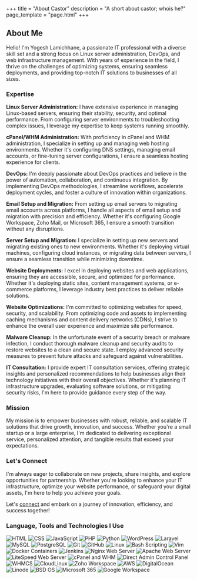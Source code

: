 +++
title = "About Castor"
description = "A short about castor; whois he?"
page_template = "page.html"
+++

## About Me

Hello! I'm Yogesh Lamichhane, a passionate IT professional with a diverse skill set and a strong focus on Linux server administration, DevOps, and web infrastructure management. With years of experience in the field, I thrive on the challenges of optimizing systems, ensuring seamless deployments, and providing top-notch IT solutions to businesses of all sizes.

### Expertise

**Linux Server Administration:** I have extensive experience in managing Linux-based servers, ensuring their stability, security, and optimal performance. From configuring server environments to troubleshooting complex issues, I leverage my expertise to keep systems running smoothly.

**cPanel/WHM Administration:** With proficiency in cPanel and WHM administration, I specialize in setting up and managing web hosting environments. Whether it's configuring DNS settings, managing email accounts, or fine-tuning server configurations, I ensure a seamless hosting experience for clients.

**DevOps:** I'm deeply passionate about DevOps practices and believe in the power of automation, collaboration, and continuous integration. By implementing DevOps methodologies, I streamline workflows, accelerate deployment cycles, and foster a culture of innovation within organizations.

**Email Setup and Migration:** From setting up email servers to migrating email accounts across platforms, I handle all aspects of email setup and migration with precision and efficiency. Whether it's configuring Google Workspace, Zoho Mail, or Microsoft 365, I ensure a smooth transition without any disruptions.

**Server Setup and Migration:** I specialize in setting up new servers and migrating existing ones to new environments. Whether it's deploying virtual machines, configuring cloud instances, or migrating data between servers, I ensure a seamless transition while minimizing downtime.

**Website Deployments:** I excel in deploying websites and web applications, ensuring they are accessible, secure, and optimized for performance. Whether it's deploying static sites, content management systems, or e-commerce platforms, I leverage industry best practices to deliver reliable solutions.

**Website Optimizations:** I'm committed to optimizing websites for speed, security, and scalability. From optimizing code and assets to implementing caching mechanisms and content delivery networks (CDNs), I strive to enhance the overall user experience and maximize site performance.

**Malware Cleanup:** In the unfortunate event of a security breach or malware infection, I conduct thorough malware cleanup and security audits to restore websites to a clean and secure state. I employ advanced security measures to prevent future attacks and safeguard against vulnerabilities.

**IT Consultation:** I provide expert IT consultation services, offering strategic insights and personalized recommendations to help businesses align their technology initiatives with their overall objectives. Whether it's planning IT infrastructure upgrades, evaluating software solutions, or mitigating security risks, I'm here to provide guidance every step of the way.

### Mission

My mission is to empower businesses with robust, reliable, and scalable IT solutions that drive growth, innovation, and success. Whether you're a small startup or a large enterprise, I'm dedicated to delivering exceptional service, personalized attention, and tangible results that exceed your expectations.

### Let's Connect

I'm always eager to collaborate on new projects, share insights, and explore opportunities for partnership. Whether you're looking to enhance your IT infrastructure, optimize your website performance, or safeguard your digital assets, I'm here to help you achieve your goals.

Let's [connect](https://www.shellsecrets.com/contact) and embark on a journey of innovation, efficiency, and success together!


### Language, Tools and Technologies I Use

<div class="skills">
<img loading="lazy" src="/assets/images/skills/html.png" alt="HTML">
<img loading="lazy" src="/assets/images/skills/css.png" alt="CSS">
<img loading="lazy" src="/assets/images/skills/javascript.webp" alt="JavaScript">
<img loading="lazy" src="/assets/images/skills/php.png" alt="PHP">
<img loading="lazy" src="/assets/images/skills/python.png" alt="Python">
<img loading="lazy" src="/assets/images/skills/wordpress.png" alt="WordPress">
<img loading="lazy" src="/assets/images/skills/laravel.png" alt="Laravel">
<img loading="lazy" src="/assets/images/skills/mysql.png" alt="MySQL">
<img loading="lazy" src="/assets/images/skills/postgresql.png" alt="PostgreSQL">
<img loading="lazy" src="/assets/images/skills/git.png" alt="Git">
<img loading="lazy" src="/assets/images/skills/github.png" alt="GitHub">
<img loading="lazy" src="/assets/images/skills/linux.png" alt="Linux">
<img loading="lazy" src="/assets/images/skills/bash.webp" alt="Bash Scripting">
<img loading="lazy" src="/assets/images/skills/vim.png" alt="Vim">
<img loading="lazy" src="/assets/images/skills/docker.png" alt="Docker Containers">
<img loading="lazy" src="/assets/images/skills/jenkins.png" alt="Jenkins">
<img loading="lazy" src="/assets/images/skills/nginx.png" alt="Nginx Web Server">
<img loading="lazy" src="/assets/images/skills/apache.png" alt="Apache Web Server">
<img loading="lazy" src="/assets/images/skills/litespeed.png" alt="LiteSpeed Web Server">
<img loading="lazy" src="/assets/images/skills/cpanel-whm.png" alt="cPanel and WHM">
<img loading="lazy" src="/assets/images/skills/direct-admin.png" alt="Direct Admin Control Panel">
<img loading="lazy" src="/assets/images/skills/whmcs.png" alt="WHMCS">
<img loading="lazy" src="/assets/images/skills/cloudlinux.png" alt="CloudLinux">
<img loading="lazy" src="/assets/images/skills/zoho-workspace.png" alt="Zoho Workspace">
<img loading="lazy" src="/assets/images/skills/aws.png" alt="AWS">
<img loading="lazy" src="/assets/images/skills/digitalocean.png" alt="DigitalOcean">
<img loading="lazy" src="/assets/images/skills/linode.png" alt="Linode">
<img loading="lazy" src="/assets/images/skills/bsd.png" alt="BSD OS">
<img loading="lazy" src="/assets/images/skills/office-365.webp" alt="Microsoft 365">
<img loading="lazy" src="/assets/images/skills/google-workspace.png" alt="Google Workspace">
</div>
